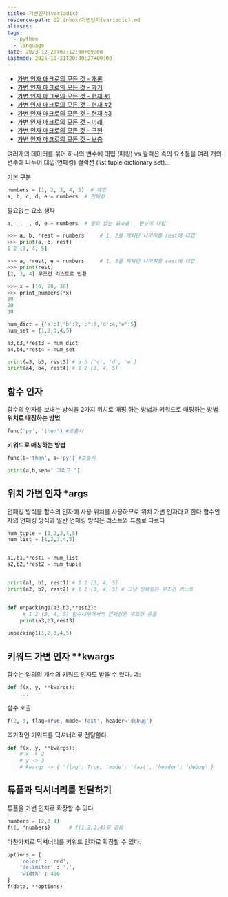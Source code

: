 ```yaml
---
title: 가변인자(variadic)
resource-path: 02.inbox/가변인자(variadic).md
aliases:
tags:
  - python
  - language
date: 2023-12-20T07:12:00+09:00
lastmod: 2025-10-21T20:40:27+09:00
---
```

- [가변 인자 매크로의 모든 것 - 개론](http://blog.woong.org/v/59aa5b8cd845cbff6d76d418)
- [가변 인자 매크로의 모든 것 - 과거](http://blog.woong.org/v/59aa6080d845cbff6d76d421)
- [가변 인자 매크로의 모든 것 - 현재 #1](http://blog.woong.org/v/59aa6099d845cbff6d76d422)
- [가변 인자 매크로의 모든 것 - 현재 #2](http://blog.woong.org/v/59c0bf15d2db27f70d345e76)
- [가변 인자 매크로의 모든 것 - 현재 #3](http://blog.woong.org/v/59f9be99e7d0b554c97017cc)
- [가변 인자 매크로의 모든 것 - 미래](http://blog.woong.org/v/59c0bf41d2db27f70d345e77)
- [가변 인자 매크로의 모든 것 - 구현](http://blog.woong.org/v/59aa60b0d845cbff6d76d423)
- [가변 인자 매크로의 모든 것 - 보충](http://blog.woong.org/v/5a52fb5aa51c946933994ee3)


여러개의 데이터를 묶어 하나의 변수에 대입 (패킹)
vs
컬랙션 속의 요소들을 여러 개의 변수에 나누어 대입(언패킹)
컬랙션 (list tuple dictionary set)...

기본 구분

```python
numbers = (1, 2, 3, 4, 5)  # 패킹
a, b, c, d, e = numbers  # 언패킹
```

필요없는 요소 생략

```python
a, _, _, d, e = numbers  # 필요 없는 요소를 _ 변수에 대입
```

```python
>>> a, b, *rest = numbers     # 1, 2를 제외한 나머지를 rest에 대입
>>> print(a, b, rest)
1 2 [3, 4, 5]
```

```python
>>> a, *rest, e = numbers     # 1, 5를 제외한 나머지를 rest에 대입
>>> print(rest)
[2, 3, 4] 무조건 리스트로 반환
```

```python
>>> x = [10, 20, 30]
>>> print_numbers(*x)
10
20
30
```

```python
num_dict = {'a':1,'b':2,'c':3,'d':4,'e':5}
num_set = {1,2,3,4,5}

a3,b3,*rest3 = num_dict
a4,b4,*rest4 = num_set

print(a3, b3, rest3) # a b ['c', 'd', 'e']
print(a4, b4, rest4) # 1 2 [3, 4, 5]
```

## 함수 인자
함수의 인자를 보내는 방식을 2가지
위치로 매핑 하는 방법과 키워드로 매핑하는 방법
**위치로 매칭하는 방법**

```python
func('py', 'thon') #호출시
```

**키워드로 매칭하는 방법**

```python
func(b='thon', a='py') #호출시

print(a,b,sep=" 그리고 ")
```

## 위치 가변 인자 \*args
언패킹 방식을 함수의 인자에 사용
위치를 사용하므로 위치 가변 인자라고 한다
함수인자의 언패킹 방식과 일반 언패킹 방식은 리스트와 튜플로 다르다

```python
num_tuple = (1,2,3,4,5)
num_list = [1,2,3,4,5]


a1,b1,*rest1 = num_list
a2,b2,*rest2 = num_tuple


print(a1, b1, rest1) # 1 2 [3, 4, 5]
print(a2, b2, rest2) # 1 2 [3, 4, 5] # 그냥 언패킹은 무조건 리스트


def unpacking1(a3,b3,*rest3):
	 # 1 2 (3, 4, 5) 함수내부에서의 언패킹은 무조건 튜플
    print(a3,b3,rest3) 
    
unpacking1(1,2,3,4,5)
```

## 키워드 가변 인자 \*\*kwargs

함수는 임의의 개수의 키워드 인자도 받을 수 있다. 예:

```python
def f(x, y, **kwargs):
    ...
```

함수 호출.

```python
f(2, 3, flag=True, mode='fast', header='debug')
```

추가적인 키워드를 딕셔너리로 전달한다.

```python
def f(x, y, **kwargs):
    # x -> 2
    # y -> 3
    # kwargs -> { 'flag': True, 'mode': 'fast', 'header': 'debug' }
```

## 튜플과 딕셔너리를 전달하기

튜플을 가변 인자로 확장할 수 있다.

```python
numbers = (2,3,4)
f(1, *numbers)      # f(1,2,3,4)와 같음
```

마찬가지로 딕셔너리를 키워드 인자로 확장할 수 있다.

```python
options = {
    'color' : 'red',
    'delimiter' : ',',
    'width' : 400
}
f(data, **options)
```
